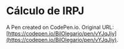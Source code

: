 # Cálculo de IRPJ

A Pen created on CodePen.io. Original URL: [https://codepen.io/BilOlegario/pen/vYJqJjy](https://codepen.io/BilOlegario/pen/vYJqJjy).


